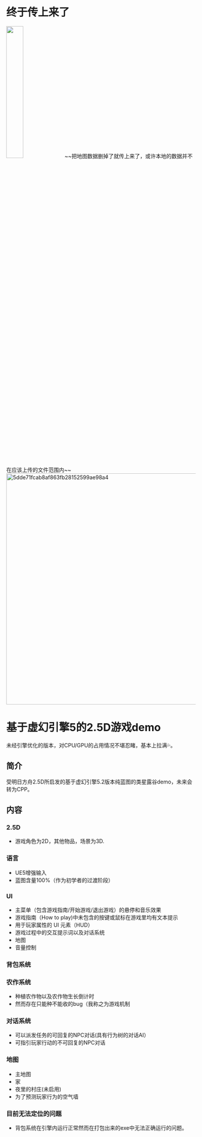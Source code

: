 # 终于传上来了
<img src="https://github.com/user-attachments/assets/d5e8c341-c80c-4f64-9f4e-1db1c4e83a11" width="30%" />
~~把地图数据删掉了就传上来了，或许本地的数据并不在应该上传的文件范围内~~
<img width="1700" height="615" alt="5dde71fcab8af863fb28152599ae98a4" src="https://github.com/user-attachments/assets/9d3c5d34-229b-45ca-a538-960079f48ed6" />


# 基于虚幻引擎5的2.5D游戏demo

未经引擎优化的版本，对CPU/GPU的占用情况不堪忍睹，基本上拉满💦。

## 简介
受明日方舟2.5D所启发的基于虚幻引擎5.2版本纯蓝图的类星露谷demo，未来会转为CPP。
## 内容
### 2.5D
- 游戏角色为2D，其他物品，场景为3D.
### 语言
- UE5增强输入
- 蓝图含量100%（作为初学者的过渡阶段）
### UI
- 主菜单（包含游戏指南/开始游戏/退出游戏）的悬停和音乐效果
- 游戏指南（How to play)中未包含的按键或鼠标在游戏里均有文本提示
- 用于玩家属性的 UI 元素（HUD）
- 游戏过程中的交互提示词以及对话系统
- 地图
- 音量控制

### 背包系统

### 农作系统
- 种植农作物以及农作物生长倒计时
- 然而存在只能种不能收的bug（我称之为游戏机制
### 对话系统
- 可以派发任务的可回复的NPC对话(具有行为树的对话AI）
- 可指引玩家行动的不可回复的NPC对话
### 地图
- 主地图
- 家
- 夜里的村庄(未启用)
- 为了预测玩家行为的空气墙
### 目前无法定位的问题
- 背包系统在引擎内运行正常然而在打包出来的exe中无法正确运行的问题。
